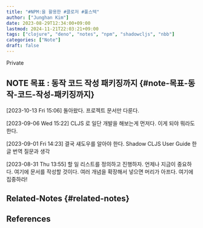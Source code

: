 ```yaml
---
title: "#NPM:을 활용한 #클로저 #풀스텍"
author: ["Junghan Kim"]
date: 2023-08-29T12:34:00+09:00
lastmod: 2024-11-21T22:03:21+09:00
tags: ["clojure", "deno", "notes", "npm", "shadowcljs", "nbb"]
categories: ["Note"]
draft: false
---
```


Private


## NOTE 목표 : 동작 코드 작성 패키징까지 {#note-목표-동작-코드-작성-패키징까지}

<span class="timestamp-wrapper"><span class="timestamp">[2023-10-13 Fri 15:06] </span></span> 돌아왔다. 프로젝트 문서만 다룬다.

<span class="timestamp-wrapper"><span class="timestamp">[2023-09-06 Wed 15:22] </span></span> CLJS 로 일단 개발을 해보는게 먼저다. 이게 되야 뭐라도 한다.

<span class="timestamp-wrapper"><span class="timestamp">[2023-09-01 Fri 14:23] </span></span> 결국 섀도우를 알아야 한다. Shadow CLJS User Guide 한글 번역 질문과 생각

<span class="timestamp-wrapper"><span class="timestamp">[2023-08-31 Thu 13:55] </span></span> 할 일 리스트를 정의하고 진행하자. 언제나 지금이 중요하다. 여기에 문서를 작성할 것이다. 여러 개념을 확장해서 넣으면 머리가 아프다. 여기에 집중하라!


## Related-Notes {#related-notes}

## References

<style>.csl-entry{text-indent: -1.5em; margin-left: 1.5em;}</style><div class="csl-bib-body">
</div>

